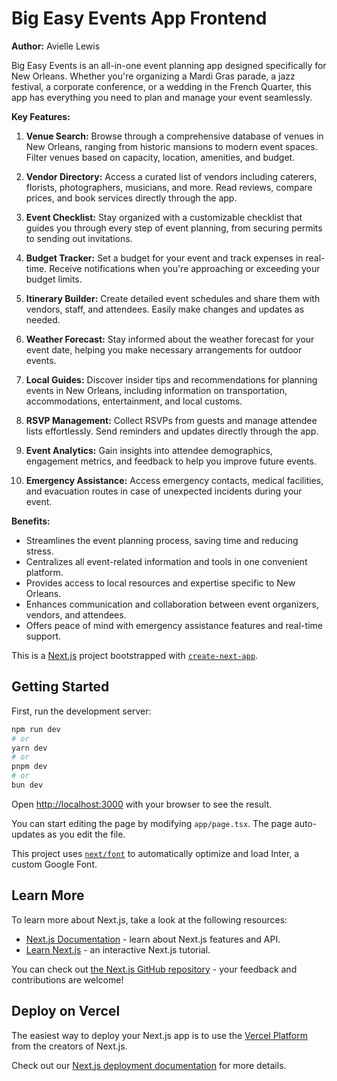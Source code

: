 # Big Easy Events App Frontend
**Author:** Avielle Lewis

Big Easy Events is an all-in-one event planning app designed specifically for New Orleans. Whether you're organizing a Mardi Gras parade, a jazz festival, a corporate conference, or a wedding in the French Quarter, this app has everything you need to plan and manage your event seamlessly.

**Key Features:**

1. **Venue Search:** Browse through a comprehensive database of venues in New Orleans, ranging from historic mansions to modern event spaces. Filter venues based on capacity, location, amenities, and budget.

2. **Vendor Directory:** Access a curated list of vendors including caterers, florists, photographers, musicians, and more. Read reviews, compare prices, and book services directly through the app.

3. **Event Checklist:** Stay organized with a customizable checklist that guides you through every step of event planning, from securing permits to sending out invitations.

4. **Budget Tracker:** Set a budget for your event and track expenses in real-time. Receive notifications when you're approaching or exceeding your budget limits.

5. **Itinerary Builder:** Create detailed event schedules and share them with vendors, staff, and attendees. Easily make changes and updates as needed.

6. **Weather Forecast:** Stay informed about the weather forecast for your event date, helping you make necessary arrangements for outdoor events.

7. **Local Guides:** Discover insider tips and recommendations for planning events in New Orleans, including information on transportation, accommodations, entertainment, and local customs.

8. **RSVP Management:** Collect RSVPs from guests and manage attendee lists effortlessly. Send reminders and updates directly through the app.

9. **Event Analytics:** Gain insights into attendee demographics, engagement metrics, and feedback to help you improve future events.

10. **Emergency Assistance:** Access emergency contacts, medical facilities, and evacuation routes in case of unexpected incidents during your event.

**Benefits:**

- Streamlines the event planning process, saving time and reducing stress.
- Centralizes all event-related information and tools in one convenient platform.
- Provides access to local resources and expertise specific to New Orleans.
- Enhances communication and collaboration between event organizers, vendors, and attendees.
- Offers peace of mind with emergency assistance features and real-time support.



This is a [Next.js](https://nextjs.org/) project bootstrapped with [`create-next-app`](https://github.com/vercel/next.js/tree/canary/packages/create-next-app).

## Getting Started

First, run the development server:

```bash
npm run dev
# or
yarn dev
# or
pnpm dev
# or
bun dev
```

Open [http://localhost:3000](http://localhost:3000) with your browser to see the result.

You can start editing the page by modifying `app/page.tsx`. The page auto-updates as you edit the file.

This project uses [`next/font`](https://nextjs.org/docs/basic-features/font-optimization) to automatically optimize and load Inter, a custom Google Font.

## Learn More

To learn more about Next.js, take a look at the following resources:

- [Next.js Documentation](https://nextjs.org/docs) - learn about Next.js features and API.
- [Learn Next.js](https://nextjs.org/learn) - an interactive Next.js tutorial.

You can check out [the Next.js GitHub repository](https://github.com/vercel/next.js/) - your feedback and contributions are welcome!

## Deploy on Vercel

The easiest way to deploy your Next.js app is to use the [Vercel Platform](https://vercel.com/new?utm_medium=default-template&filter=next.js&utm_source=create-next-app&utm_campaign=create-next-app-readme) from the creators of Next.js.

Check out our [Next.js deployment documentation](https://nextjs.org/docs/deployment) for more details.

